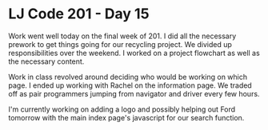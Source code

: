 # LJ Code 201 - Day 15

Work went well today on the final week of 201. I did all the necessary prework to get things going for our recycling project. We divided up responsibilities over the weekend. I worked on a project flowchart as well as the necessary content.

Work in class revolved around deciding who would be working on which page. I ended up working with Rachel on the information page. We traded off as pair programmers jumping from navigator and driver every few hours.

I'm currently working on adding a logo and possibly helping out Ford tomorrow with the main index page's javascript for our search function.
